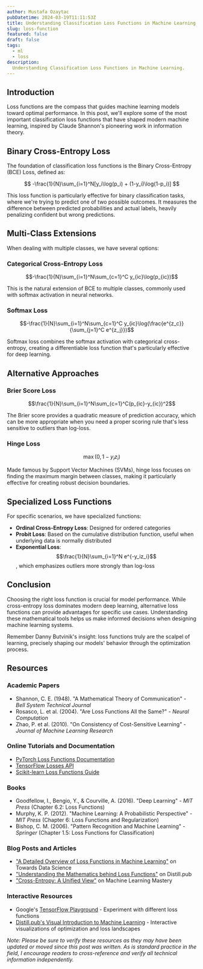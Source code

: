 ```yaml
---
author: Mustafa Ozaytac
pubDatetime: 2024-03-19T11:11:53Z
title: Understanding Classification Loss Functions in Machine Learning
slug: loss-function
featured: false
draft: false
tags:
  - ml
  - loss
description:
  Understanding Classification Loss Functions in Machine Learning.
---
```




## Introduction

Loss functions are the compass that guides machine learning models toward optimal performance. In this post, we'll explore some of the most important classification loss functions that have shaped modern machine learning, inspired by Claude Shannon's pioneering work in information theory.

## Binary Cross-Entropy Loss

The foundation of classification loss functions is the Binary Cross-Entropy (BCE) Loss, defined as:
<div style="text-align: center">

$$ -\frac{1}{N}\sum_{i=1}^N[y_i\log(p_i) + (1-y_i)\log(1-p_i)] $$

</div>

This loss function is particularly effective for binary classification tasks, where we're trying to predict one of two possible outcomes. It measures the difference between predicted probabilities and actual labels, heavily penalizing confident but wrong predictions.

## Multi-Class Extensions

When dealing with multiple classes, we have several options:

### Categorical Cross-Entropy Loss
$$-\frac{1}{N}\sum_{i=1}^N\sum_{c=1}^C y_{ic}\log(p_{ic})$$

This is the natural extension of BCE to multiple classes, commonly used with softmax activation in neural networks.

### Softmax Loss
$$-\frac{1}{N}\sum_{i=1}^N\sum_{c=1}^C y_{ic}\log(\frac{e^{z_c}}{\sum_{j=1}^C e^{z_j}})$$

Softmax loss combines the softmax activation with categorical cross-entropy, creating a differentiable loss function that's particularly effective for deep learning.

## Alternative Approaches

### Brier Score Loss

$$\frac{1}{N}\sum_{i=1}^N\sum_{c=1}^C(p_{ic}-y_{ic})^2$$

The Brier score provides a quadratic measure of prediction accuracy, which can be more appropriate when you need a proper scoring rule that's less sensitive to outliers than log-loss.

### Hinge Loss

$$\max(0,1-y_iz_i)$$

Made famous by Support Vector Machines (SVMs), hinge loss focuses on finding the maximum margin between classes, making it particularly effective for creating robust decision boundaries.

## Specialized Loss Functions

For specific scenarios, we have specialized functions:

- **Ordinal Cross-Entropy Loss**: Designed for ordered categories
- **Probit Loss**: Based on the cumulative distribution function, useful when underlying data is normally distributed
- **Exponential Loss**: $$\frac{1}{N}\sum_{i=1}^N e^{-y_iz_i}$$, which emphasizes outliers more strongly than log-loss

## Conclusion

Choosing the right loss function is crucial for model performance. While cross-entropy loss dominates modern deep learning, alternative loss functions can provide advantages for specific use cases. Understanding these mathematical tools helps us make informed decisions when designing machine learning systems.

Remember Danny Butvinik's insight: loss functions truly are the scalpel of learning, precisely shaping our models' behavior through the optimization process.

## Resources

### Academic Papers
- Shannon, C. E. (1948). "A Mathematical Theory of Communication" - *Bell System Technical Journal*
- Rosasco, L. et al. (2004). "Are Loss Functions All the Same?" - *Neural Computation*
- Zhao, P. et al. (2010). "On Consistency of Cost-Sensitive Learning" - *Journal of Machine Learning Research*

### Online Tutorials and Documentation
- [PyTorch Loss Functions Documentation](https://pytorch.org/docs/stable/nn.html#loss-functions)
- [TensorFlow Losses API](https://www.tensorflow.org/api_docs/python/tf/keras/losses)
- [Scikit-learn Loss Functions Guide](https://scikit-learn.org/stable/modules/model_evaluation.html#scoring-parameter)

### Books
- Goodfellow, I., Bengio, Y., & Courville, A. (2016). "Deep Learning" - *MIT Press* (Chapter 6.2: Loss Functions)
- Murphy, K. P. (2012). "Machine Learning: A Probabilistic Perspective" - *MIT Press* (Chapter 6: Loss Functions and Regularization)
- Bishop, C. M. (2006). "Pattern Recognition and Machine Learning" - *Springer* (Chapter 1.5: Loss Functions for Classification)

### Blog Posts and Articles
- ["A Detailed Overview of Loss Functions in Machine Learning"](https://towardsdatascience.com/) on Towards Data Science
- ["Understanding the Mathematics behind Loss Functions"](https://distill.pub/) on Distill.pub
- ["Cross-Entropy: A Unified View"](https://machinelearningmastery.com/) on Machine Learning Mastery

### Interactive Resources
- Google's [TensorFlow Playground](https://playground.tensorflow.org/) - Experiment with different loss functions
- [Distill.pub's Visual Introduction to Machine Learning](https://distill.pub/2017/momentum/) - Interactive visualizations of optimization and loss landscapes

*Note: Please be sure to verify these resources as they may have been updated or moved since this post was written. As is standard practice in the field, I encourage readers to cross-reference and verify all technical information independently.*
